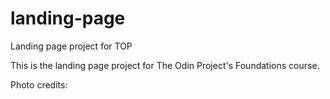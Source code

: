 # landing-page
Landing page project for TOP

This is the landing page project for The Odin Project's Foundations course.

Photo credits:
